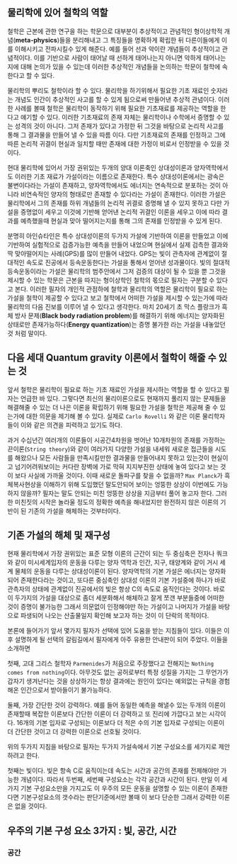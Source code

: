 ## 물리학에 있어 철학의 역할





철학은 근본에 관한 연구을 하는 학문으로 대부분이 추상적이고 관념적인 형이상학적 개념(**meta-physics**)들을 분리해내고 그 특징들을 명확하게 확립한 뒤 다른이들에게 이를 이해시키고 전파시킬수 있게 해준다. 예를 들어 선과 악이란 개념들이 추상적이고 관념적이다. 이를 기반으로 사람이 태어날 때 선하게 태어나는지 아니면 악하게 태어나는지에 대해 논의가 있을 수 있는데 이러한 추상적인 개념들을 논의하는 학문이 철학에 속한다고 할 수 있다.

물리학의 뿌리도 철학이라 할 수 있다. 물리학을 하기위해서 필요한 기초 재료인 숫자라는 개념도 인간이 추상적인 사고를 할 수 있게 됨으로써 만들어낸 추상적 관념이다. 이러한 사례를 볼때 철학은 물리학이 동작하기 위해 필요한 기초재료를 제공하는 역할을 한다고 얘기할 수 있다. 이러한 기초재료의 존재 자체는 물리학이나 수학에서 증명할 수 있는 성격의 것이 아니다. 그저 존재가 있다고 가정한 뒤 그것을 바탕으로 논리적 사고를 통해 그 결과물을 만들어 낼 수 있을 따름 이다. 다만 기초재료의 존재를 인정하고 그에 따른 논리적 귀결이 현실과 일치할 때만 존재에 대한 가정이 비로서 인정받을 수 있을 것이다.

현대 물리학에 있어서 가장 권위있는 두개의 양대 이론축인 상대성이론과 양자역학에서도 이러한 기초 재료가 가설이라는 이름으로 존재한다. 특수 상대성이론에서는 광속은 불변이다라는 가설이 존재하고, 양자역학에서도 에너지는 연속적으로 분포하는 것이 아니라 비연속적인 양자의 형태로만 존재할 수 있다라는 가설이 존재한다. 이러한 가설은 물리학에서 그의 존재를 하위 개념들의 논리적 귀결로 증명해 낼 수 있지 못하고 다만 가설을 증명없이 세우고 이것에 기반해 얻어낸 논리적 귀결인 이론을 세우고 이에 따라 결과를 예측했을때 현실과 맞아 떨어지는지를 통해 그의 존재를 인정받을 수 있게 된다.


분명히 아인슈타인은 특수 상대성이론의 두가지 가설에 기반하여 이론을 만들었고 이에 기반하여 실험적으로 검증가능한 예측을 만들어 내었으며 현실에서 실제 검측한 결과와 딱 맞아떨어지는 사례(GPS)를 많이 만들어 내었다. GPS는 빛이 관측자에 관계없이 절대적인 속도로 진공에서 등속운동한다는 가설을 통해서 얻어낸 성과물이다. 빛의 절대적 등속운동이라는 가설은 물리학의 범주안에서 그저 검증의 대상이 될 수 있을 뿐 그것을 제시할 수 있는 학문은 근본을 따지는 형이상학인 철학의 몫으로 필자는 구분할 수 있다고 본다. 이러한 필자의 개인적 관점하에 철학과 물리학의 역할은 물리학이 필요로 하는 가설을 철학이 제공할 수 있다고 보고 철학에서 어떠한 가설을 제시할 수 있는가에 따라 물리학의 다음 진보를 이루어 낼 수 있다고 생각한다. 마치 20세기 초 막스 플랑크가 흑체 방사 문제(**Black body radiation problem**)를 해결하기 위해 에너지는 양자화된 상태로만 존재가능하다(**Energy quantization**)는 증명 불가한 라는 가설을 내놓았던 것 처럼 말이다.


## 다음 세대 Quantum gravity 이론에서 철학이 해줄 수 있는 것

앞서 철학은 물리학이 필요로 하는 기초 재료인 가설을 제시하는 역할을 할 수 있다고 필자는 언급한 바 있다. 그렇다면 최신의 물리이론으로도 현재까지 풀리지 않는 문제들을 해결해줄 수 있는 더 나은 이론을 확립하기 위해 필요한 가설을 철학은 제공해 줄 수 있는가에 대한 의문을 제기해 볼 수 있다. 실제로  `Carlo Rovelli` 와 같은 이론 물리학자들이 이와 같은 의견을 피력하고 있기도 하다. 

과거 수십년간 여러개의 이론들이 시공간4차원을 벗어난 10개차원의 존재를 가정하는 끈이론(`String theory`)와 같이 여러가지 다양한 가설을 내세워 새로운 접근들을 시도를 해왔으나 모든 사람들을 만족시킬만한 결과물을 만들어내지 못하고 있는것이 현실이고 넘기어려워보이는 커다란 장벽에 가로 막혀 지지부진한 상태에 놓여 있다고 보는 것이 보다 사실에 가까울 것이다. 이때 새로운 돌파구를 찾을 수 없을까? `Max Planck`가 흑체복사현상을 이해하기 위해 도입했던 말도안되어 보이는 엉뚱한 상상이 이번에도 가능하지 않을까? 필자는 말도 안되는 미친 엉뚱한 상상을 지금부터 풀어 놓고자 한다. 그러한 미친짓의 시작은 놀라울 정도의 정확한 예측을 해내었지만 완전하지 않은 이론의 기반이 된 기존의 가설을 해체하는 것부터이다.



## 기존 가설의 해체 및 재구성


현재 물리학에서 가장 권위있는 표준 모형 이론의 근간이 되는 두 중심축은 전자나 쿼크와 같이 미시세계입자의 운동을 다루는 양자 역학과 인간, 지구, 태양계와 같이 거시 세계 물체의 운동을 다루는 상대성이론이 된다. 양자역학의 기본 가설은  에너지는 양자화되어 존재한다라는 것이고, 또다른 중심축인 상대성 이론의 기본 가설중에 하나가 바로 관측자의 상태에 관계없이 진공에서의 빛은 항상 C의 속도로 움직인다는 것이다. 바로 이 두가지의 가설을 대상으로 좀더 세분화해서 해체하고 잘게 쪼갠 부분들중에 어떠한 것이 증명이 불가능한 그래서 의문없이 인정해야만 하는 가설이고 나머지가 가설을 바탕으로 파생되어 나오는 산출물일지 확인해 보고자 하는 것이 이 단락의 목적이다.

본론에 들어가기 앞서 몇가지 필자가 선택에 있어 도움을 받는 지침들이 있다. 이들은 이후 설명하게 될 선택의 갈림길에서 필자에게 아주 유용한 안내판이 되어 주었다. 이들을 소개하면 

첫째, 고대 그리스 철학자 `Parmenides`가 처음으로 주장했다고 전해지는 `Nothing comes from nothing`이다. 아무것도 없는 공허로부터 특정 성질을 가지는 그 무언가가 갑자기 생겨난다는 것을 상상하기는 항상 결과에는 원인이 있다는 예외없는 규칙을 경험해온 인간으로서 받아들이기 불가능하다. 

둘째, 가장 간단한 것이 강력하다. 예를 들어 동일한 예측을 해낼수 있는 두개의 이론이 존재할때 복잡한 이론보다 간단한 이론이 더 강력하고 또 진리에 가깝다고 보는 시각이다. 16개의 기본 입자로 구성되는 이론보다 더 적은 수의 기본 입자로 구성되는 이론이 더 간단한 것이고 더 강력한 이론으로 선호될 것이다. 

위의 두가지 지침을 바탕으로 필자는 두가지 가설속에서 기본 구성요소를 세가지로 제안하려고 한다.

첫째는 빛이다. 빛은 항속 C로 움직이는데 속도는 시간과 공간의 존재를 전제해야만 가능한 개념이다. 따라서 두번째, 세번째 구성요소는 각각 공간과 시간이 된다. 만일 이 세가지 기본 구성요소만을 가지고도 이 우주의 모든 운동을 설명할 수 있는 이론이 존재한다면 기본구성요소의 갯수라는 판단기준에서만 볼때 이 보다 단순한 그래서 강력한 이론은 없을 것이다.

## 우주의 기본 구성 요소 3가지 : 빛, 공간, 시간

### 공간
